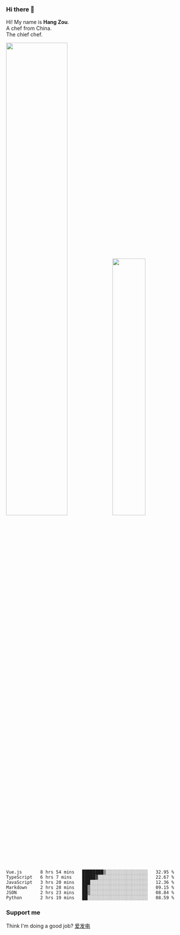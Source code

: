 ### Hi there 👋

Hi! My name is **Hang Zou**.  
A chef from China.  
The chief chef.

<img align="" width="57.5%" src="https://github-readme-stats.vercel.app/api?username=zouhangwithsweet&hide_title=true&hide_border=true&show_icons=true&include_all_commits=true&line_height=21" /><img align="" width="42.4%" src="https://github-readme-stats.vercel.app/api/top-langs/?username=zouhangwithsweet&hide_title=true&hide_border=true&layout=compact" />

<!--START_SECTION:waka-->

```text
Vue.js       8 hrs 54 mins   ████████▒░░░░░░░░░░░░░░░░   32.95 %
TypeScript   6 hrs 7 mins    █████▓░░░░░░░░░░░░░░░░░░░   22.67 %
JavaScript   3 hrs 20 mins   ███░░░░░░░░░░░░░░░░░░░░░░   12.36 %
Markdown     2 hrs 28 mins   ██▒░░░░░░░░░░░░░░░░░░░░░░   09.15 %
JSON         2 hrs 23 mins   ██▒░░░░░░░░░░░░░░░░░░░░░░   08.84 %
Python       2 hrs 19 mins   ██░░░░░░░░░░░░░░░░░░░░░░░   08.59 %
```

<!--END_SECTION:waka-->

### Support me

Think I'm doing a good job? [爱发电](https://afdian.net/@zouhangsweet)
